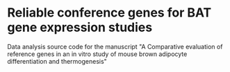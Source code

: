 # Reliable conference genes for BAT gene expression studies
Data analysis source code for the manuscript "A Comparative evaluation of reference genes in an in vitro study of mouse brown adipocyte differentiation and thermogenesis"
